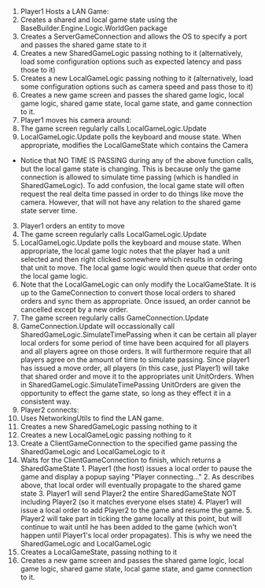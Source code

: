 1. Player1 Hosts a LAN Game:
  1. Creates a shared and local game state using the BaseBuilder.Engine.Logic.WorldGen package
  2. Creates a ServerGameConnection and allows the OS to specify a port and passes the shared game state to it
  3. Creates a new SharedGameLogic passing nothing to it (alternatively, load some configuration options such as expected latency and pass those to it)
  4. Creates a new LocalGameLogic passing nothing to it (alternatively, load some configuration options such as camera speed and pass those to it)
  5. Creates a new game screen and passes the shared game logic, local game logic, shared game state, local game state, and game connection to it.
2. Player1 moves his camera around:
 1. The game screen regularly calls LocalGameLogic.Update
 2. LocalGameLogic.Update polls the keyboard and mouse state. When appropriate, modifies the LocalGameState which contains the Camera
   * Notice that NO TIME IS PASSING during any of the above function calls, but the local game state is changing. This is because only
    the game connection is allowed to simulate time passing (which is handled in SharedGameLogic). To add confusion, the local game
    state will often request the real delta time passed in order to do things like move the camera. However, that will not have any
    relation to the shared game state server time.
3. Player1 orders an entity to move
  1. The game screen regularly calls LocalGameLogic.Update
  2. LocalGameLogic.Update polls the keyboard and mouse state. When appropriate, the local game logic notes that the player had a unit selected and then right clicked somewhere which results in ordering that unit to move. The local game logic would then queue that order onto the local game logic.
  3. Note that the LocalGameLogic can only modify the LocalGameState. It is up to the GameConnection to convert those local orders to shared orders and sync them as appropriate. Once issued, an order cannot be cancelled except by a new order.
  4. The game screen regularly calls GameConnection.Update
  5. GameConnection.Update will occassionally call SharedGameLogic.SimulateTimePassing when it can be certain all player local orders for some period of time have been acquired for all players and all players agree on those orders. It will furthermore require that all players agree on the amount of time to simulate passing. Since player1 has issued a move order, all players (in this case, just Player1) will take that shared order and move it to the appropriates unit UnitOrders. When in SharedGameLogic.SimulateTimePassing UnitOrders are given the opportunity to effect the game state, so long as they effect it in a consistent way.
4. Player2 connects:
  1. Uses NetworkingUtils to find the LAN game.
  2. Creates a new SharedGameLogic passing nothing to it
  3. Creates a new LocalGameLogic passing nothing to it
  4. Create a ClientGameConnection to the specified game passing the SharedGameLogic and LocalGameLogic to it
  5. Waits for the ClientGameConnection to finish, which returns a SharedGameState
    1. Player1 (the host) issues a local order to pause the game and display a popup saying "Player connecting..."
    2. As describes above, that local order will eventually propagate to the shared game state
    3. Player1 will send Player2 the entire SharedGameState NOT including Player2 (so it matches everyone elses state)
    4. Player1 will issue a local order to add Player2 to the game and resume the game.
    5. Player2 will take part in ticking the game locally at this point, but will continue to wait until he has been added to the game
    (which won't happen until Player1's local order propagates). This is why we need the SharedGameLogic and LocalGameLogic
 6. Creates a LocalGameState, passing nothing to it
 7. Creates a new game screen and passes the shared game logic, local game logic, shared game state, local game state, and game connection to it.
